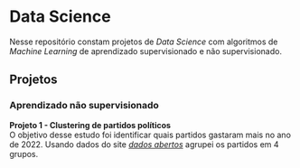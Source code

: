 # Data Science

Nesse repositório constam projetos de *Data Science* com algoritmos de *Machine Learning* de aprendizado supervisionado e não supervisionado.

## Projetos

### Aprendizado não supervisionado

**Projeto 1 - Clustering de partidos políticos**<br>
O objetivo desse estudo foi identificar quais partidos gastaram mais no ano de 2022. Usando dados do site <a href="https://dadosabertos.camara.leg.br/swagger/api.html#staticfile">*dados abertos*</a> agrupei os partidos em 4 grupos.


